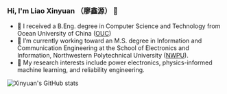 ### Hi, I'm Liao Xinyuan （廖鑫源） 👋
- 🤔 I received a B.Eng. degree in Computer Science and Technology from Ocean University of China ([OUC](http://eweb.ouc.edu.cn/))
- 🔭 I’m currently working toward an M.S. degree in Information and Communication Engineering at the School of Electronics and Information, Northwestern Polytechnical University ([NWPU](https://en.nwpu.edu.cn/)).
- 🌱 My research interests include power electronics, physics-informed machine learning, and reliability engineering.


![Xinyuan's GitHub stats](https://github-readme-stats.vercel.app/api?username=xinyuanliao&theme=graywhite&show_icons=true)

